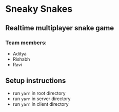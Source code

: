 # Sneaky Snakes

## Realtime multiplayer snake game

### Team members:
- Aditya
- Rishabh
- Ravi

## Setup instructions

- run `yarn` in root directory
- run `yarn` in server directory
- run `yarn` in client directory 
